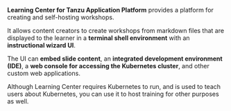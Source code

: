 **Learning Center for Tanzu Application Platform** provides a platform for creating and self-hosting workshops. 

It allows content creators to create workshops from markdown files that are displayed to the learner in a **terminal shell environment** with an **instructional wizard UI**. 

The UI can **embed slide content**, an **integrated development environment (IDE)**, a **web console for accessing the Kubernetes cluster**, and other custom web applications.

Although Learning Center requires Kubernetes to run, and is used to teach users about Kubernetes, you can use it to host training for other purposes as well.